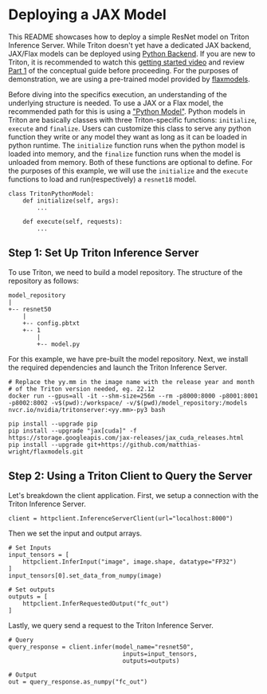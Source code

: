 <!-- 
# Copyright 2023, NVIDIA CORPORATION & AFFILIATES. All rights reserved.
#
# Redistribution and use in source and binary forms, with or without
# modification, are permitted provided that the following conditions
# are met:
#  * Redistributions of source code must retain the above copyright
#    notice, this list of conditions and the following disclaimer.
#  * Redistributions in binary form must reproduce the above copyright
#    notice, this list of conditions and the following disclaimer in the
#    documentation and/or other materials provided with the distribution.
#  * Neither the name of NVIDIA CORPORATION nor the names of its
#    contributors may be used to endorse or promote products derived
#    from this software without specific prior written permission.
#
# THIS SOFTWARE IS PROVIDED BY THE COPYRIGHT HOLDERS ``AS IS'' AND ANY
# EXPRESS OR IMPLIED WARRANTIES, INCLUDING, BUT NOT LIMITED TO, THE
# IMPLIED WARRANTIES OF MERCHANTABILITY AND FITNESS FOR A PARTICULAR
# PURPOSE ARE DISCLAIMED.  IN NO EVENT SHALL THE COPYRIGHT OWNER OR
# CONTRIBUTORS BE LIABLE FOR ANY DIRECT, INDIRECT, INCIDENTAL, SPECIAL,
# EXEMPLARY, OR CONSEQUENTIAL DAMAGES (INCLUDING, BUT NOT LIMITED TO,
# PROCUREMENT OF SUBSTITUTE GOODS OR SERVICES; LOSS OF USE, DATA, OR
# PROFITS; OR BUSINESS INTERRUPTION) HOWEVER CAUSED AND ON ANY THEORY
# OF LIABILITY, WHETHER IN CONTRACT, STRICT LIABILITY, OR TORT
# (INCLUDING NEGLIGENCE OR OTHERWISE) ARISING IN ANY WAY OUT OF THE USE
# OF THIS SOFTWARE, EVEN IF ADVISED OF THE POSSIBILITY OF SUCH DAMAGE.
-->

# Deploying a JAX Model

This README showcases how to deploy a simple ResNet model on Triton Inference Server. While Triton doesn't yet have a dedicated JAX backend, JAX/Flax models can be deployed using [Python Backend](https://github.com/triton-inference-server/python_backend). If you are new to Triton, it is recommended to watch this [getting started video](https://www.youtube.com/watch?v=NQDtfSi5QF4) and review [Part 1](https://github.com/triton-inference-server/tutorials/tree/main/Conceptual_Guide/Part_1-model_deployment) of the conceptual guide before proceeding. For the purposes of demonstration, we are using a pre-trained model provided by [flaxmodels](https://github.com/matthias-wright/flaxmodels).

Before diving into the specifics execution, an understanding of the underlying structure is needed. To use a JAX or a Flax model, the recommended path for this is using a ["Python Model"](https://github.com/triton-inference-server/python_backend#python-backend). Python models in Triton are basically classes with three Triton-specific functions: `initialize`, `execute` and `finalize`. Users can customize this class to serve any python function they write or any model they want as long as it can be loaded in python runtime. The `initialize` function runs when the python model is loaded into memory, and the `finalize` function runs when the model is unloaded from memory. Both of these functions are optional to define. For the purposes of this example, we will use the `initialize` and the `execute` functions to load and run(respectively) a `resnet18` model. 

```
class TritonPythonModel:
    def initialize(self, args):
        ...

    def execute(self, requests):
        ...
```

## Step 1: Set Up Triton Inference Server

To use Triton, we need to build a model repository. The structure of the repository as follows:
```
model_repository
|
+-- resnet50
    |
    +-- config.pbtxt
    +-- 1
        |
        +-- model.py
```
For this example, we have pre-built the model repository. Next, we install the required dependencies and launch the Triton Inference Server.

```
# Replace the yy.mm in the image name with the release year and month
# of the Triton version needed, eg. 22.12
docker run --gpus=all -it --shm-size=256m --rm -p8000:8000 -p8001:8001 -p8002:8002 -v$(pwd):/workspace/ -v/$(pwd)/model_repository:/models nvcr.io/nvidia/tritonserver:<yy.mm>-py3 bash

pip install --upgrade pip
pip install --upgrade "jax[cuda]" -f https://storage.googleapis.com/jax-releases/jax_cuda_releases.html
pip install --upgrade git+https://github.com/matthias-wright/flaxmodels.git

```

## Step 2: Using a Triton Client to Query the Server

Let's breakdown the client application. First, we setup a connection with the Triton Inference Server.
```
client = httpclient.InferenceServerClient(url="localhost:8000")
```
Then we set the input and output arrays.
```
# Set Inputs
input_tensors = [
    httpclient.InferInput("image", image.shape, datatype="FP32")
]
input_tensors[0].set_data_from_numpy(image)

# Set outputs
outputs = [
    httpclient.InferRequestedOutput("fc_out")
]
```
Lastly, we query send a request to the Triton Inference Server.

```
# Query
query_response = client.infer(model_name="resnet50",
                                inputs=input_tensors,
                                outputs=outputs)

# Output
out = query_response.as_numpy("fc_out")
```

